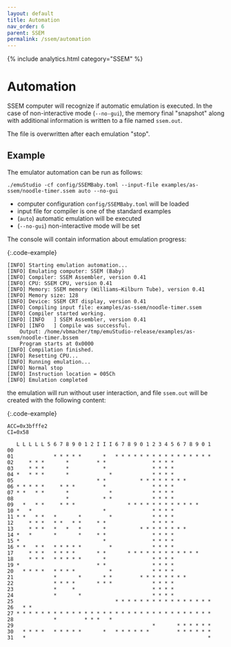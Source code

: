 ```yaml
---
layout: default
title: Automation
nav_order: 6
parent: SSEM
permalink: /ssem/automation
---
```


{% include analytics.html category="SSEM" %}

# Automation

SSEM computer will recognize if automatic emulation is executed. In the case of non-interactive mode (`--no-gui`),
the memory final "snapshot" along with additional information is written to a file named `ssem.out`.

The file is overwritten after each emulation "stop".

## Example

The emulator automation can be run as follows:

    ./emuStudio -cf config/SSEMBaby.toml --input-file examples/as-ssem/noodle-timer.ssem auto --no-gui

- computer configuration `config/SSEMBaby.toml` will be loaded
- input file for compiler is one of the standard examples
- (`auto`) automatic emulation will be executed
- (`--no-gui`) non-interactive mode will be set

The console will contain information about emulation progress:

{:.code-example}

```
[INFO] Starting emulation automation...
[INFO] Emulating computer: SSEM (Baby)
[INFO] Compiler: SSEM Assembler, version 0.41
[INFO] CPU: SSEM CPU, version 0.41
[INFO] Memory: SSEM memory (Williams–Kilburn Tube), version 0.41
[INFO] Memory size: 128
[INFO] Device: SSEM CRT display, version 0.41
[INFO] Compiling input file: examples/as-ssem/noodle-timer.ssem
[INFO] Compiler started working.
[INFO] [INFO   ] SSEM Assembler, version 0.41
[INFO] [INFO   ] Compile was successful.
	Output: /home/vbmacher/tmp/emuStudio-release/examples/as-ssem/noodle-timer.bssem
	Program starts at 0x0000
[INFO] Compilation finished.
[INFO] Resetting CPU...
[INFO] Running emulation...
[INFO] Normal stop
[INFO] Instruction location = 005Ch
[INFO] Emulation completed
```

the emulation will run without user interaction, and file `ssem.out` will be created with the following content:

{:.code-example}

```
ACC=0x3bfffe2
CI=0x58

   L L L L L 5 6 7 8 9 0 1 2 I I I 6 7 8 9 0 1 2 3 4 5 6 7 8 9 0 1
00                                                                 
01             * * * * *       *   * * * * * * * * * * * * * * * * 
02     * * *       *         * *               * * * *             
03     * * *       *           *               * * * *             
04 *   * * *       *             *             * * * *             
05                           * *           * * * * * * * *         
06 * * * * *     * * *         *               * * * *             
07 * *   * *       *             *             * * * *             
08                 *           * *             * * * *             
09   *   * *     * * *                 * * * * * * * * * * * *     
10 *   *                       *               * * * *             
11 * *   * *   *       *         *             * * * *             
12     * * *   * *   * *     * *               * * * *             
13     * * *   *   *   *       *           * * * * * * * *         
14 *   *       *       *     * *               * * * *             
15 *                           *               * * * *             
16 * *   * *   * * * * *         *             * * * *             
17     * * *   * * * *       * *       * * * * * * * * * * * *     
18     * * *   * * * * *       *               * * * *             
19 *                         * *               * * * *             
20   * * * *   * * * *           *             * * * *             
21             *       *       * *         * * * * * * * *         
22             * * * *       * * *             * * * *             
23             *     *                         * * * *             
24             *       *                       * * * *             
25                                 * * * * * * * * * * * * * * * * 
26   * *                                                           
27 * * * * * * * * * * * * * * * * * * * * * * * * * * * * * * * * 
28             *         * * *   *                                 
29                                             *       * * * * * * 
30   * * * *   * * * * *       *   * * * * * *         * * * * * * 
31   *                                                           *
```
